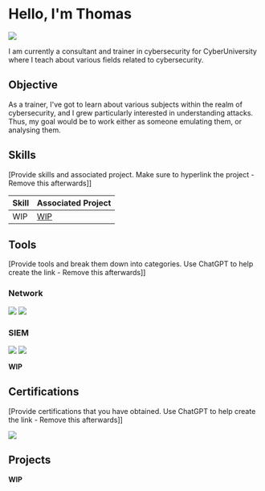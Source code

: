 # Hello, I'm Thomas
<a href="https://www.linkedin.com/in/thomas-barriere-092898264/"><img src="https://img.shields.io/badge/-LinkedIn-0072b1?&style=for-the-badge&logo=linkedin&logoColor=white" /></a>

I am currently a consultant and trainer in cybersecurity for CyberUniversity where I teach about various fields related to cybersecurity.

## Objective

As a trainer, I've got to learn about various subjects within the realm of cybersecurity, and I grew particularly interested in understanding attacks. Thus, my goal would be to work either as someone emulating them, or analysing them.

## Skills
[Provide skills and associated project. Make sure to hyperlink the project - Remove this afterwards]]

| Skill                                         | Associated Project         |
|-----------------------------------------------|----------------------------|
| WIP          | <a href="https://google.com">WIP</a>|

## Tools
[Provide tools and break them down into categories. Use ChatGPT to help create the link - Remove this afterwards]]

### Network
<div>
    <img src="https://img.shields.io/badge/-Wireshark-1679A7?&style=for-the-badge&logo=Wireshark&logoColor=white" />
    <img src="https://img.shields.io/badge/-Suricata-EF3B2D?&style=for-the-badge&logo=Suricata&logoColor=white" />
</div>

### SIEM
<div>
    <img src="https://img.shields.io/badge/-Splunk-000000?&style=for-the-badge&logo=Splunk&logoColor=white" />
    <img src="https://img.shields.io/badge/-Elastic-005571?&style=for-the-badge&logo=Elastic&logoColor=white" />
</div>

**WIP**

## Certifications
[Provide certifications that you have obtained. Use ChatGPT to help create the link - Remove this afterwards]]
<div>
<img src="https://img.shields.io/badge/-CySA%2B-FF0000?&style=for-the-badge&logo=CompTIA&logoColor=white" />
</div>

## Projects
**WIP**
